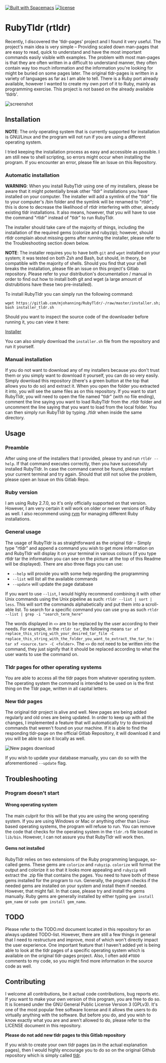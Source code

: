 [![Built with Spacemacs](https://cdn.rawgit.com/syl20bnr/spacemacs/442d025779da2f62fc86c2082703697714db6514/assets/spacemacs-badge.svg)](http://spacemacs.org)
[![license][license-image]][license-url]

[license-url]: https://github.com/Jeytas/RubyTldr/LICENSE.md
[license-image]: https://img.shields.io/github/license/Jeytas/RubyTldr.svg

# RubyTldr (rtldr)
Recently, I discovered the 'tldr-pages' project and I found it very useful. The project's main idea is very simple – Providing scaled down man-pages that are easy to read, quick to understand and have the most important commands easily visible with examples. The problem with most man-pages is that they are often written in a difficult to understand manner, they often contain way too much information and the information you're looking for might be buried on some pages later.
The original tldr-pages is written in a variety of languages as far as I am able to tell. There is a Ruby port already available, however I wanted to create my own port of it to Ruby, mainly as programming exercise. This project is not based on the already available 'tldrb'.

![screenshot](lib/media/screenshot.png)

## Installation
__NOTE__: The only operating system that is currently supported for installation is GNU/Linux and the program will not run if you are using a different operating system.

I tried keeping the installation process as easy and accessible as possible. I am still new to shell scripting, so errors might occur when installing the program. If you encounter an error, please file an Issue on this Repository.

### Automatic installation
__WARNING__: When you install RubyTldr using one of my installers, please be aware that it might potentially break other "tldr" installations you have installed on your computer. The installer will add a symlink of the "tldr" file to your computer's /bin folder and the symlink will be renamed to "rtldr"; this is done to decrease the likelihood of rtldr interfering with other, already existing tldr installations. It also means, however, that you will have to use the command "rtldr" instead of "tldr" to run RubyTldr.

The installer should take care of the majority of things, including the installation of the required gems (colorize and rubyzip); however, should rtldr complain about missing gems after running the installer, please refer to the Troubleshooting section down below.

__NOTE__: The installer requires you to have both `git` and `wget` installed on your system; it was tested on both Zsh and Bash, but should, in theory, be compatible with the majority of shells. Should you find that your shell breaks the installation, please file an issue on this project's Gitlab repository. Please refer to your distribution's documentation / manual in order to find out how to install both git and wget (a large amount of distrubitions have these two pre-installed).

To install RubyTldr you can simply run the following command:

`wget https://gitlab.com/mjohanning/RubyTldr/-/raw/master/installer.sh; bash installer_tldr.sh`

Should you want to inspect the source code of the downloader before running it, you can view it here:

[Installer](https://gitlab.com/mjohanning/RubyTldr/-/raw/master/installer.sh)

You can also simply download the `installer.sh` file from the repository and run it yourself.

### Manual installation
If you do not want to download any of my installers because you don't trust them or you simply want to download it yourself, you can do so very easily. Simply download this repository (there's a green button at the top that allows you to do so) and extract it. When you open the folder you extracted it into, you will see the same files as on this repository. If you want to start RubyTldr, you will need to open the file named "tldr" (with no file ending), comment the line saying you want to load RubyTldr from the .rtldr folder and uncomment the line saying that you want to load from the local folder. You can then simply run RubyTldr by typing ./tldr when inside the same directory.

## Usage
### Preamble
After using one of the installers that I provided, please try and run `rtldr --help`. If that command executes correctly, then you have successfully installed RubyTldr. In case the command cannot be found, please restart your current terminal and try again. Should that still not solve the problem, please open an Issue on this Gitlab Repo.

### Ruby version
I am using Ruby 2.7.0, so it's only officially supported on that version. However, I am very certain it will work on older or newer versions of Ruby as well. I also recommend using [rvm](https://rvm.io) for managing different Ruby installations.

### General usage
The usage of RubyTldr is as straightforward as the original tldr – Simply type "rtldr" and append a command you wish to get more information on and RubyTldr will display it on your terminal in various colours (if you type rtldr tar the information you can see on the picture at the top of this Readme will be displayed).
There are also three flags you can use:
* `--help` will provide you with some help regarding the programming
* `--list` will list all the available commands
* `--update` will update the page database 

If you want to use `--list`, I would highly recommend combining it with other Unix commands using the Unix pipeline as such: `rtldr --list | sort | less`. This will sort the commands alphabetically and put them into a scroll-able list. To search for a specific command you can use `grep` as such `rtldr --list | grep -i "search_term_here"`

The words displayed in `<>` are to be replaced by the user according to their needs. For example, in the `rtldr tar`, the following means `tar xf replace_this_string_with_your_desired_tar_file -C replace_this_string_with_the_folder_you_want_to_extract_the_tar_to` : `tar xf <source.tar> -C <folder>`. The `<>` do not need to be written into the command, they just signify that it should be replaced according to what the user wants to use the command on.

### Tldr pages for other operating systems
You are able to access all the tldr pages from whatever operating system. The operating system the command is intended to be used on is the first thing on the Tldr page, written in all capital letters.

### New tldr pages
The original tldr project is alive and well. New pages are being added regularly and old ones are being updated. In order to keep up with all the changes, I implemented a feature that will automatically try to download commands that weren't found on your machine. If it is able to find the responding tldr-page on the official Gitlab Repository, it will download it and you will be able to use it locally as well.

![New pages download](lib/media/newpages.png)

If you wish to update your database manually, you can do so with the aforementioned `--update` flag. 

## Troubleshooting
### Program doesn't start
#### Wrong operating system
The main culprit for this will be that you are using the wrong operating system. If you are using Windows or Mac or anything other than Linux-based operating systems, the program will refuse to run. You can remove the code that checks for the operating system in the `tldr.rb` file located in `lib/bin`. However, I can not assure you that RubyTldr will work then.

#### Gems not installed
RubyTldr relies on two extensions of the Ruby programming language, so-called gems. These gems are `colorize` and `rubyzip`. `colorize` will format the output and colorize it so that it looks more appealing and `rubyzip` will extract the .zip file that contains the pages. You need to have both of these gems installed for the program to run. Generally, the program checks if the needed gems are installed on your system and install them if needed. However, that might fail. In that case, please try and install the gems manually. Ruby gems are generally installed by either typing `gem install gem_name` or `sudo gem install gem_name`.

## TODO
Please refer to the TODO.md document located in this repository for an always updated TODO-list. However, there are still a few things in general that I need to restructure and improve, most of which won't directly impact the user experience. One important feature that I haven't added yet is being able to look at the tldr pages of a specific operating system which is available on the original tldr-pages project. Also, I often add `#TODO` comments to my code, so you might find more information in the source code as well.

## Contributing
I welcome all contributions, be it actual code contributions, bug reports etc. If you want to make your own version of this program, you are free to do so. It is licensed under the GNU General Public License Version 3 (GPLv3). It's one of the most popular free software license and it allows the users to do virtually anything with the software. But before you do, and you wish to know exactly what you are and aren't allowed to do, please refer to the LICENSE document in this repository.

__Please do not add new tldr pages to this Gitlab repository__

If you wish to create your own tldr pages (as in the actual explanation pages), then I would highly encourage you to do so on the original Github repository which is simply called [tldr](https://github.com/tldr-pages/tldr).
